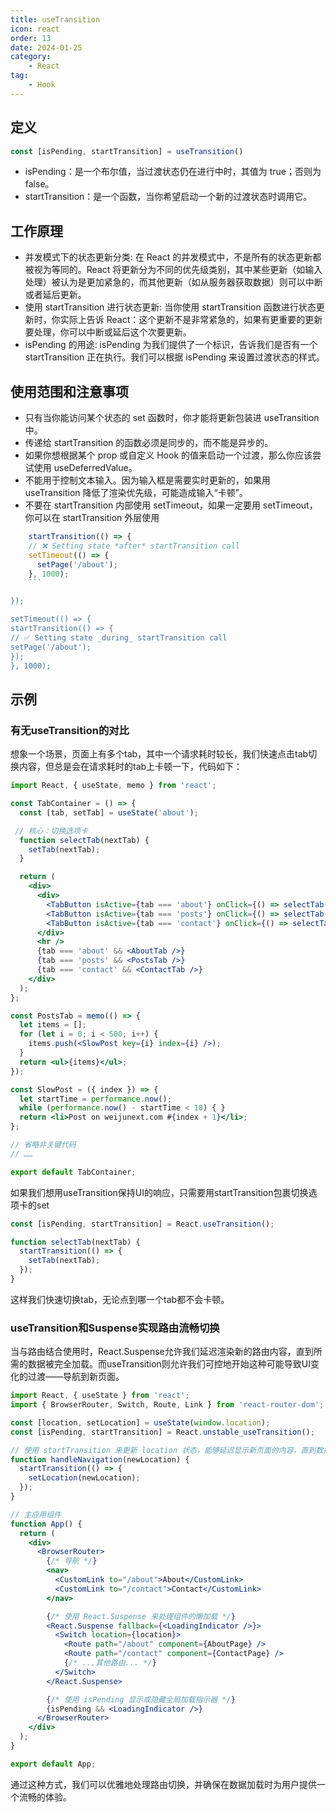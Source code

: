 ```yaml
---
title: useTransition
icon: react
order: 13
date: 2024-01-25
category:
    - React
tag:
    - Hook
---
```


## 定义

```jsx
const [isPending, startTransition] = useTransition()
```

- isPending：是一个布尔值，当过渡状态仍在进行中时，其值为 true；否则为 false。
- startTransition：是一个函数，当你希望启动一个新的过渡状态时调用它。

## 工作原理

- 并发模式下的状态更新分类: 在 React 的并发模式中，不是所有的状态更新都被视为等同的。React 将更新分为不同的优先级类别，其中某些更新（如输入处理）被认为是更加紧急的，而其他更新（如从服务器获取数据）则可以中断或者延后更新。
- 使用 startTransition 进行状态更新: 当你使用 startTransition 函数进行状态更新时，你实际上告诉 React：这个更新不是非常紧急的，如果有更重要的更新要处理，你可以中断或延后这个次要更新。
- isPending 的用途: isPending 为我们提供了一个标识，告诉我们是否有一个 startTransition 正在执行。我们可以根据 isPending 来设置过渡状态的样式。

## 使用范围和注意事项

- 只有当你能访问某个状态的 set 函数时，你才能将更新包装进 useTransition 中。
- 传递给 startTransition 的函数必须是同步的，而不能是异步的。
- 如果你想根据某个 prop 或自定义 Hook 的值来启动一个过渡，那么你应该尝试使用 useDeferredValue。
- 不能用于控制文本输入。因为输入框是需要实时更新的，如果用 useTransition 降低了渲染优先级，可能造成输入“卡顿”。
- 不要在 startTransition 内部使用 setTimeout，如果一定要用 setTimeout，你可以在 startTransition 外层使用

```jsx
    startTransition(() => {
    // ❌ Setting state *after* startTransition call
    setTimeout(() => {
      setPage('/about');
    }, 1000);
    ```

});

setTimeout(() => {
startTransition(() => {
// ✅ Setting state _during_ startTransition call
setPage('/about');
});
}, 1000);
```

## 示例

### 有无useTransition的对比

想象一个场景，页面上有多个tab，其中一个请求耗时较长，我们快速点击tab切换内容，但总是会在请求耗时的tab上卡顿一下，代码如下：

```jsx
import React, { useState, memo } from 'react';

const TabContainer = () => {
  const [tab, setTab] = useState('about');

 // 核心：切换选项卡
  function selectTab(nextTab) {
    setTab(nextTab);
  }

  return (
    <div>
      <div>
        <TabButton isActive={tab === 'about'} onClick={() => selectTab('about')}>About</TabButton>
        <TabButton isActive={tab === 'posts'} onClick={() => selectTab('posts')}>Posts (slow)</TabButton>
        <TabButton isActive={tab === 'contact'} onClick={() => selectTab('contact')}>Contact</TabButton>
      </div>
      <hr />
      {tab === 'about' && <AboutTab />}
      {tab === 'posts' && <PostsTab />}
      {tab === 'contact' && <ContactTab />}
    </div>
  );
};

const PostsTab = memo(() => {
  let items = [];
  for (let i = 0; i < 500; i++) {
    items.push(<SlowPost key={i} index={i} />);
  }
  return <ul>{items}</ul>;
});

const SlowPost = ({ index }) => {
  let startTime = performance.now();
  while (performance.now() - startTime < 10) { }
  return <li>Post on weijunext.com #{index + 1}</li>;
};

// 省略非关键代码
// ……

export default TabContainer;
```

如果我们想用useTransition保持UI的响应，只需要用startTransition包裹切换选项卡的set

```jsx
const [isPending, startTransition] = React.useTransition();

function selectTab(nextTab) {
  startTransition(() => {
    setTab(nextTab);      
  });
}
```

这样我们快速切换tab，无论点到哪一个tab都不会卡顿。

### useTransition和Suspense实现路由流畅切换

当与路由结合使用时，React.Suspense允许我们延迟渲染新的路由内容，直到所需的数据被完全加载。而useTransition则允许我们可控地开始这种可能导致UI变化的过渡——导航到新页面。

```jsx
import React, { useState } from 'react';
import { BrowserRouter, Switch, Route, Link } from 'react-router-dom';

const [location, setLocation] = useState(window.location);
const [isPending, startTransition] = React.unstable_useTransition();

// 使用 startTransition 来更新 location 状态，能够延迟显示新页面的内容，直到数据加载完毕
function handleNavigation(newLocation) {
  startTransition(() => {
    setLocation(newLocation);
  });
}

// 主应用组件
function App() {
  return (
    <div>
      <BrowserRouter>
        {/* 导航 */}
        <nav>
          <CustomLink to="/about">About</CustomLink>
          <CustomLink to="/contact">Contact</CustomLink>
        </nav>

        {/* 使用 React.Suspense 来处理组件的懒加载 */}
        <React.Suspense fallback={<LoadingIndicator />}>
          <Switch location={location}>
            <Route path="/about" component={AboutPage} />
            <Route path="/contact" component={ContactPage} />
            {/* ...其他路由... */}
          </Switch>
        </React.Suspense>

        {/* 使用 isPending 显示或隐藏全局加载指示器 */}
        {isPending && <LoadingIndicator />}
      </BrowserRouter>
    </div>
  );
}

export default App;
```

通过这种方式，我们可以优雅地处理路由切换，并确保在数据加载时为用户提供一个流畅的体验。
